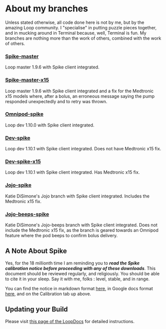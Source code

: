 # About my branches

Unless stated otherwise, all code done here is not by me, but by the amazing Loop community. I "specialise" in putting puzzle pieces together, and in mucking around in Terminal because, well, Terminal is fun. My branches are nothing more than the work of others, combined with the work of others.

### [Spike-master](https://github.com/cyoung1024/loop/tree/spike-master)
Loop master 1.9.6 with Spike client integrated.

### [Spike-master-x15](https://github.com/cyoung1024/loop/tree/spike-master-x15)
Loop master 1.9.6 with Spike client integrated and a fix for the Medtronic x15 models where, after a bolus, an erroneous message saying the pump responded unexpectedly and to retry was thrown.

### [Omnipod-spike](https://github.com/cyoung1024/loop/tree/omnipod-spike)
Loop dev 1.10.0 with Spike client integrated.

### [Dev-spike](https://github.com/cyoung1024/loop/tree/dev-spike)
Loop dev 1.10.1 with Spike client integrated. Does not have Medtronic x15 fix.

### [Dev-spike-x15](https://github.com/cyoung1024/loop/tree/dev-spike-x15)
Loop dev 1.10.1 with Spike client integrated. Has Medtronic x15 fix.

### [Jojo-spike](https://github.com/cyoung1024/loop/tree/jojo-spike)
Katie DiSimone's Jojo branch with Spike client integrated. Includes the Medtronic x15 fix.

### [Jojo-beeps-spike](https://gitub.com/cyoung1024/loop/tree/jojo-beeps-spike)
Katie DiSimone's Jojo-beeps branch with Spike client integrated. Does not include the Medtronic x15 fix, as the branch is geared towards an Omnipod feature where the pod beeps to confirm bolus delivery.

## A Note About Spike
Yes, for the 18 millionth time I am reminding you to ***read the Spike calibration notice before proceeding with any of these downloads***. This document should be reviewed regularly, and religiously. You should be able to cite it in your sleep. Say it with me, folks : level, stable, and in range.

You can find the notice in markdown format [here](https://github.com/cyoung1024/Loop/blob/spike-master/SPIKE_CALIBRATION.md), in Google docs format [here](https://docs.google.com/document/d/1gmAJ4_NRaS6UUDnGDQbKy5klh0KB5SpHwgo6gzWM7ZU/edit?usp=sharing), and on the Calibration tab up above.

## Updating your Build
Please visit [this page of the LoopDocs](https://loopkit.github.io/loopdocs/build/updating/) for detailed instructions.
